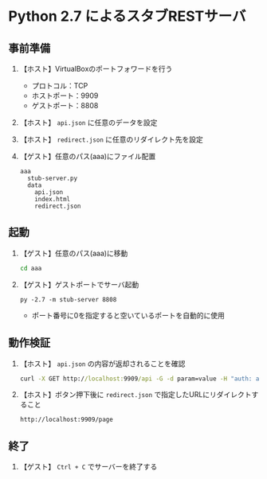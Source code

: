 # Python 2.7 によるスタブRESTサーバ
## 事前準備
1. 【ホスト】VirtualBoxのポートフォワードを行う
    - プロトコル：TCP
    - ホストポート：9909
    - ゲストポート：8808

1. 【ホスト】 `api.json` に任意のデータを設定

1. 【ホスト】 `redirect.json` に任意のリダイレクト先を設定

1. 【ゲスト】任意のパス(aaa)にファイル配置
    ```
    aaa
      stub-server.py
      data
        api.json
        index.html
        redirect.json
    ```

## 起動
1. 【ゲスト】任意のパス(aaa)に移動
    ``` cmd
    cd aaa
    ```

1. 【ゲスト】ゲストポートでサーバ起動
    ```
    py -2.7 -m stub-server 8808
    ```
    - ポート番号に0を指定すると空いているポートを自動的に使用

## 動作検証
1. 【ホスト】 `api.json` の内容が返却されることを確認
    ``` cmd
    curl -X GET http://localhost:9909/api -G -d param=value -H "auth: abc"
    ```

1. 【ホスト】ボタン押下後に `redirect.json` で指定したURLにリダイレクトすること
    ```
    http://localhost:9909/page
    ```

## 終了
1. 【ゲスト】 `Ctrl + C` でサーバーを終了する
